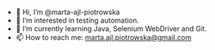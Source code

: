 - 👋 Hi, I’m @marta-ajl-piotrowska
- 👀 I’m interested in testing automation.
- 🌱 I’m currently learning Java, Selenium WebDriver and Git.
- 📫 How to reach me: marta.ajl.piotrowska@gmail.com

<!---
marta-ajl-piotrowska/marta-ajl-piotrowska is a ✨ special ✨ repository because its `README.md` (this file) appears on your GitHub profile.
You can click the Preview link to take a look at your changes.
--->
